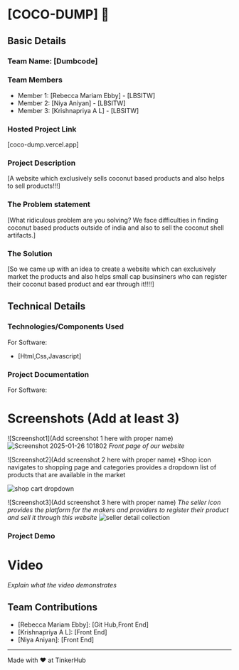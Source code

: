 # [COCO-DUMP] 🎯


## Basic Details
### Team Name: [Dumbcode]


### Team Members
- Member 1: [Rebecca Mariam Ebby] - [LBSITW]
- Member 2: [Niya Aniyan] - [LBSITW]
- Member 3: [Krishnapriya A L] - [LBSITW]

### Hosted Project Link
[coco-dump.vercel.app]

### Project Description
[A website which exclusively sells coconut based products and also 
helps to sell products!!!]

### The Problem statement
[What ridiculous problem are you solving?
    We face difficulties in finding coconut based products outside of india and also to sell the coconut shell artifacts.]

### The Solution
[So we came up with an idea  to create a website which can  exclusively market the products and also helps small cap businsiners who can register their coconut based 
product and ear through it!!!!]

## Technical Details
### Technologies/Components Used
For Software:
- [Html,Css,Javascript]

### Project Documentation
For Software:

# Screenshots (Add at least 3)
![Screenshot1](Add screenshot 1 here with proper name)
![Screenshot 2025-01-26 101802](https://github.com/user-attachments/assets/900dc674-aff9-4bc5-8cda-6496276b9d95)
*Front page of our website*

![Screenshot2](Add screenshot 2 here with proper name)
*Shop icon navigates to shopping page and categories provides a dropdown list of products that
are available in the market

![shop cart dropdown](https://github.com/user-attachments/assets/16e8dcbb-a23c-4d1b-a2ff-0515fc5d30d7)



![Screenshot3](Add screenshot 3 here with proper name)
*The seller icon provides the platform for the makers and providers to register their product and sell it through this website*
![seller detail collection](https://github.com/user-attachments/assets/fc16b3d3-c330-43e1-bff5-c732e33ba0cf)

### Project Demo
# Video
*Explain what the video demonstrates*

## Team Contributions
- [Rebecca Mariam Ebby]: [Git Hub,Front End]
- [Krishnapriya A L]: [Front End]
- [Niya Aniyan]: [Front End]

---
Made with ❤️ at TinkerHub
